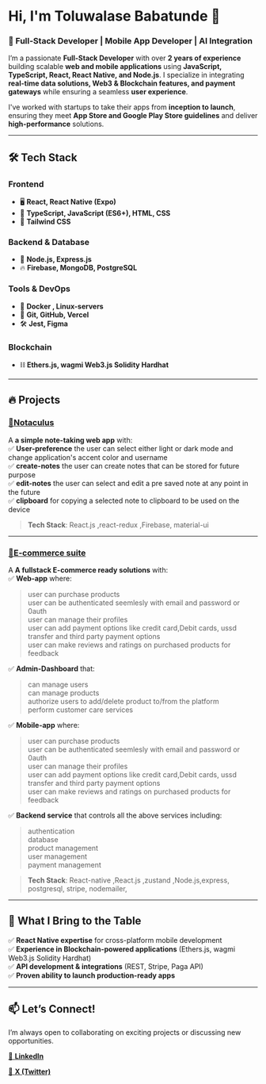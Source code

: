 # Hi, I'm Toluwalase Babatunde 👋  

### 🚀 Full-Stack Developer | Mobile App Developer | AI Integration  

I’m a passionate **Full-Stack Developer** with over **2 years of experience** building scalable **web and mobile applications** using **JavaScript, TypeScript, React, React Native, and Node.js**. I specialize in integrating **real-time data solutions, Web3 & Blockchain features, and payment gateways** while ensuring a seamless **user experience**.  

I've worked with startups to take their apps from **inception to launch**, ensuring they meet **App Store and Google Play Store guidelines** and deliver **high-performance** solutions.  

---

## 🛠️ Tech Stack  

### **Frontend**  
- 🖥️ **React, React Native (Expo)**  
- 📜 **TypeScript, JavaScript (ES6+), HTML, CSS**  
- 🎨 **Tailwind CSS**  

### **Backend & Database**  
- 🚀 **Node.js, Express.js**  
- 🔥 **Firebase, MongoDB, PostgreSQL**  

### **Tools & DevOps**  
- 🐳 **Docker , Linux-servers**  
- 🔗 **Git, GitHub, Vercel**  
- 🛠️ **Jest, Figma**  

### **Blockchain**  
- ⛓️ **Ethers.js, wagmi Web3.js Solidity Hardhat**  
---

## 🔥 Projects  

### [🔹Notaculus](https://notaculus.netlify.app/)  
A **a simple note-taking web app** with:  
✅ **User-preference** the user can select either light or dark mode and change application's accent color and username  
✅ **create-notes** the user can create notes that can be stored for future purpose  
✅ **edit-notes** the user can select and edit a pre saved note at any point in the future  
✅ **clipboard** for copying a selected note to clipboard to be used on the device  


> **Tech Stack**: React.js ,react-redux ,Firebase, material-ui 

---  

### [🔹E-commerce suite](https:///)  

A **A fullstack E-commerce ready solutions** with:  
✅ **Web-app** where:
> user can purchase products  
> user can be authenticated seemlesly with email and password or 0auth  
> user can manage their profiles  
> user can add payment options like credit card,Debit cards, ussd transfer and third party payment options  
> user can make reviews and ratings on purchased products for feedback  

✅ **Admin-Dashboard** that:
> can manage users  
> can manage products  
> authorize users to add/delete product to/from the platform  
> perform customer care services  

✅ **Mobile-app** where:
> user can purchase products  
> user can be authenticated seemlesly with email and password or 0auth  
> user can manage their profiles  
> user can add payment options like credit card,Debit cards, ussd transfer and third party payment options  
> user can make reviews and ratings on purchased products for feedback  

✅ **Backend service** that controls all the above services including:

> authentication  
> database  
> product management  
> user management  
> payment management   

> **Tech Stack**: React-native ,React.js ,zustand ,Node.js,express, postgresql, stripe, nodemailer,

---

## 🚀 What I Bring to the Table  
✅ **React Native expertise** for cross-platform mobile development  
✅ **Experience in Blockchain-powered applications** (Ethers.js, wagmi Web3.js Solidity Hardhat)  
✅ **API development & integrations** (REST, Stripe, Paga API)  
✅ **Proven ability to launch production-ready apps**  

---

## 📫 Let’s Connect!  
I’m always open to collaborating on exciting projects or discussing new opportunities.  
 
[🔗 **LinkedIn**](https://www.linkedin.com/in/tolu-temi-557775162)

[🔗 **X (Twitter)**](https://x.com/T0lubabs)  
